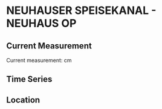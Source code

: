 # NEUHAUSER SPEISEKANAL - NEUHAUS OP

## Current Measurement

Current measurement: <Value topic="rivers/pegel-online/NSK/NEUHAUS-OP/measurementValue"/> cm

## Time Series

<TimeSeries topic="rivers/pegel-online/NSK/NEUHAUS-OP/measurementValue" period="week" />

## Location

<WorldMap>
  <Marker lat="52.26642307608121" lon="14.290527807836531" labelTopic="rivers/pegel-online/NSK/NEUHAUS-OP/measurementValue" />
</WorldMap>
